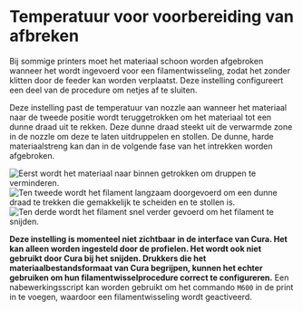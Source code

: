 Temperatuur voor voorbereiding van afbreken
====
Bij sommige printers moet het materiaal schoon worden afgebroken wanneer het wordt ingevoerd voor een filamentwisseling, zodat het zonder klitten door de feeder kan worden verplaatst. Deze instelling configureert een deel van de procedure om netjes af te sluiten.

Deze instelling past de temperatuur van nozzle aan wanneer het materiaal naar de tweede positie wordt teruggetrokken om het materiaal tot een dunne draad uit te rekken. Deze dunne draad steekt uit de verwarmde zone in de nozzle om deze te laten uitdruppelen en stollen. De dunne, harde materiaalstreng kan dan in de volgende fase van het intrekken worden afgebroken.

![Eerst wordt het materiaal naar binnen getrokken om druppen te verminderen.](../../../articles/images/filament_switch_anti_ooze.svg)
![Ten tweede wordt het filament langzaam doorgevoerd om een dunne draad te trekken die gemakkelijk te scheiden en te stollen is.](../../../articles/images/filament_switch_break_preparation.svg)
![Ten derde wordt het filament snel verder gevoerd om het filament te snijden.](../../../articles/images/filament_switch_break.svg)

**Deze instelling is momenteel niet zichtbaar in de interface van Cura. Het kan alleen worden ingesteld door de profielen. Het wordt ook niet gebruikt door Cura bij het snijden. Drukkers die het materiaalbestandsformaat van Cura begrijpen, kunnen het echter gebruiken om hun filamentwisselprocedure correct te configureren.**
Een nabewerkingsscript kan worden gebruikt om het commando `M600` in de print in te voegen, waardoor een filamentwisseling wordt geactiveerd.